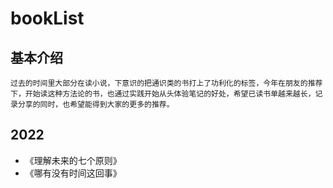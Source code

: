 # bookList

## 基本介绍

    过去的时间里大部分在读小说，下意识的把通识类的书打上了功利化的标签，今年在朋友的推荐下，开始读这种方法论的书，也通过实践开始从头体验笔记的好处，希望已读书单越来越长，记录分享的同时，也希望能得到大家的更多的推荐。

## 2022

- 《理解未来的七个原则》
- 《哪有没有时间这回事》
